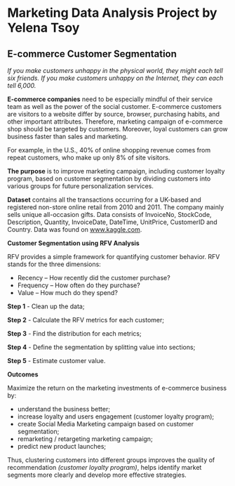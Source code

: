 # Marketing Data Analysis Project by Yelena Tsoy
## **E-commerce Customer Segmentation**

*If you make customers unhappy in the physical world, they might each tell six friends. If you make customers unhappy on the Internet, they can each tell 6,000.*

**E-commerce companies** need to be especially mindful of their service team as well as the power of the social customer. E-commerce customers are visitors to a website differ by source, browser, purchasing habits, and other important attributes. Therefore, marketing campaign of e-commerce shop should be targeted by customers. Moreover, loyal customers can grow business faster than sales and marketing.

For example, in the U.S., 40% of online shopping revenue comes from repeat customers, who make up only 8% of site visitors.

**The purpose** is to improve marketing campaign, including customer loyalty program, based on customer segmentation by dividing customers into various groups for future personalization services. 

**Dataset** contains all the transactions occurring for a UK-based and registered non-store online retail from 2010 and 2011. The company mainly sells unique all-occasion gifts. Data consists of InvoiceNo, StockCode, Description, Quantity, InvoiceDate, DateTime, UnitPrice, CustomerID and Country. Data was found on www.kaggle.com.

**Customer Segmentation using RFV Analysis**

RFV provides a simple framework for quantifying customer behavior. RFV stands for the three dimensions:

- Recency – How recently did the customer purchase?
- Frequency – How often do they purchase?
- Value – How much do they spend?

**Step 1** - Clean up the data;

**Step 2** - Calculate the RFV metrics for each customer;

**Step 3** - Find the distribution for each metrics;

**Step 4** - Define the segmentation by splitting value into sections;

**Step 5** - Estimate customer value.

**Outcomes**

Maximize the return on the marketing investments of e-commerce business by:

- understand the business better;
- increase loyalty and users engagement (customer loyalty program); 
- create Social Media Marketing campaign based on customer segmentation; 
- remarketing / retargeting marketing campaign;
- predict new product launches; 

Thus, clustering customers into different groups improves the quality of
recommendation *(customer loyalty program)*, helps identify market segments more clearly and develop more effective strategies.